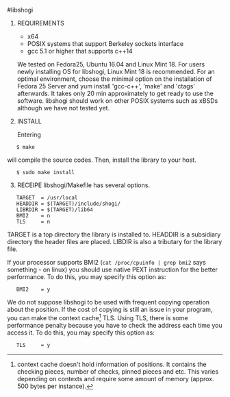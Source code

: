 #libshogi

1. REQUIREMENTS

   - x64
   - POSIX systems that support Berkeley sockets interface
   - gcc 5.1 or higher that supports c++14

   We tested on Fedora25, Ubuntu 16.04 and Linux Mint 18. For users
   newly installing OS for libshogi, Linux Mint 18 is recommended.
   For an optimal environment, choose the minimal option on the
   installation of Fedora 25 Server and yum install 'gcc-c++', 
   'make' and 'ctags' afterwards. It takes only 20 min approximately
   to get ready to use the software. libshogi should work on other
   POSIX systems such as xBSDs although we have not tested yet.


2. INSTALL

   Entering

```
   $ make
```

   will compile the source codes. Then, install the library to your
   host.

```
   $ sudo make install
```


3. RECEIPE
   libshogi/Makefile has several options. 

```Makefile:Makefile
   TARGET  = /usr/local
   HEADDIR = $(TARGET)/include/shogi/
   LIBRDIR = $(TARGET)/lib64
   BMI2    = n
   TLS     = n
```

   TARGET is a top directory the library is installed to. HEADDIR
   is a subsidiary directory the header files are placed. LIBDIR
   is also a tributary for the library file.

   If your processor supports BMI2 (`cat /proc/cpuinfo | grep bmi2`
   says something - on linux) you should use native PEXT instruction
   for the better performance. To do this, you may specify this
   option as:

```
   BMI2    = y
```

   We do not suppose libshogi to be used with frequent copying
   operation about the position. If the cost of copying is still
   an issue in your program, you can make the context cache[^1] TLS.
   Using TLS, there is some performance penalty because you have to
   check the address each time you access it. To do this, you may
   specify this option as:

```
   TLS     = y
```

   [^1]: context cache
   doesn't hold information of positions. It contains the checking
   pieces, number of checks, pinned pieces and etc. This varies
   depending on contexts and require some amount of memory
   (approx. 500 bytes per instance).

